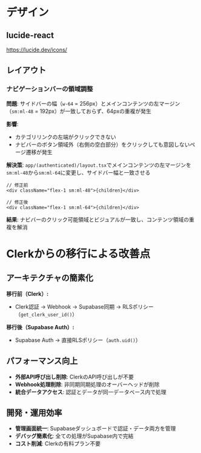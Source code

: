# デザイン

## lucide-react

https://lucide.dev/icons/

## レイアウト

### ナビゲーションバーの領域調整

**問題**: サイドバーの幅（`w-64` = 256px）とメインコンテンツの左マージン（`sm:ml-48` = 192px）が一致しておらず、64pxの重複が発生

**影響**:

- カテゴリリンクの左端がクリックできない
- ナビバーのボタン領域外（右側の空白部分）をクリックしても意図しないページ遷移が発生

**解決策**: `app/(authenticated)/layout.tsx`でメインコンテンツの左マージンを`sm:ml-48`から`sm:ml-64`に変更し、サイドバー幅と一致させる

```tsx
// 修正前
<div className="flex-1 sm:ml-48">{children}</div>

// 修正後
<div className="flex-1 sm:ml-64">{children}</div>
```

**結果**: ナビバーのクリック可能領域とビジュアルが一致し、コンテンツ領域の重複を解消

# Clerkからの移行による改善点

## アーキテクチャの簡素化

**移行前（Clerk）:**

- Clerk認証 → Webhook → Supabase同期 → RLSポリシー（`get_clerk_user_id()`）

**移行後（Supabase Auth）:**

- Supabase Auth → 直接RLSポリシー（`auth.uid()`）

## パフォーマンス向上

- **外部API呼び出し削除**: ClerkのAPI呼び出しが不要
- **Webhook処理削除**: 非同期同期処理のオーバーヘッドが削除
- **統合データアクセス**: 認証とデータが同一データベース内で処理

## 開発・運用効率

- **管理画面統一**: Supabaseダッシュボードで認証・データ両方を管理
- **デバッグ簡素化**: 全ての処理がSupabase内で完結
- **コスト削減**: Clerkの有料プラン不要
